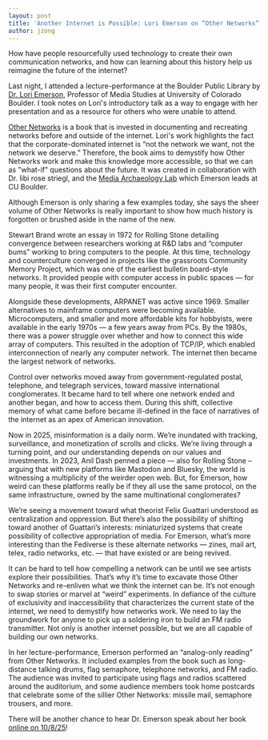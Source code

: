 ```yaml
---
layout: post
title: 'Another Internet is Possible: Lori Emerson on “Other Networks”'
author: jzong
---
```


How have people resourcefully used technology to create their own communication networks, and how can learning about this history help us reimagine the future of the internet?

Last night, I attended a lecture-performance at the Boulder Public Library by [Dr. Lori Emerson](https://loriemerson.net/), Professor of Media Studies at University of Colorado Boulder.
I took notes on Lori's introductory talk as a way to engage with her presentation and as a resource for others who were unable to attend.

[Other Networks](https://loriemerson.net/books/other-networks/) is a book that is invested in documenting and recreating networks before and outside of the internet. Lori's work highlights the fact that the corporate-dominated internet is “not the network we want, not the network we deserve.” Therefore, the book aims to demystify how Other Networks work and make this knowledge more accessible, so that we can as "what-if" questions about the future. It was created in collaboration with Dr. libi rose striegl, and the [Media Archaeology Lab](https://www.mediaarchaeologylab.com/) which Emerson leads at CU Boulder.

Although Emerson is only sharing a few examples today, she says the sheer volume of Other Networks is really important to show how much history is forgotten or brushed aside in the name of the new.

Stewart Brand wrote an essay in 1972 for Rolling Stone detailing convergence between researchers working at R&D labs and “computer bums” working to bring computers to the people. At this time, technology and counterculture converged in projects like the grassroots Community Memory Project, which was one of the earliest bulletin board-style networks. It provided people with computer access in public spaces — for many people, it was their first computer encounter.

Alongside these developments, ARPANET was active since 1969. Smaller alternatives to mainframe computers were becoming available. Microcomputers, and smaller and more affordable kits for hobbyists, were available in the early 1970s — a few years away from PCs. By the 1980s, there was a power struggle over whether and how to connect this wide array of computers. This resulted in the adoption of TCP/IP, which enabled interconnection of nearly any computer network. The internet then became the largest network of networks. 

Control over networks moved away from government-regulated postal, telephone, and telegraph services, toward massive international conglomerates. It became hard to tell where one network ended and another began, and how to access them. During this shift, collective memory of what came before became ill-defined in the face of narratives of the internet as an apex of American innovation.

Now in 2025, misinformation is a daily norm. We’re inundated with tracking, surveillance, and monetization of scrolls and clicks. We’re living through a turning point, and our understanding depends on our values and investments. In 2023, Anil Dash penned a piece — also for Rolling Stone – arguing that with new platforms like Mastodon and Bluesky, the world is witnessing a multiplicity of the weirder open web. But, for Emerson, how weird can these platforms really be if they all use the same protocol, on the same infrastructure, owned by the same multinational conglomerates?

We’re seeing a movement toward what theorist Felix Guattari understood as centralization and oppression. But there’s also the possibility of shifting toward another of Guattari’s interests: miniaturized systems that create possibility of collective appropriation of media. For Emerson, what’s more interesting than the Fediverse is these alternate networks — zines, mail art, telex, radio networks, etc. — that have existed or are being revived.

It can be hard to tell how compelling a network can be until we see artists explore their possibilities. That’s why it’s time to excavate those Other Networks and re-enliven what we think the internet can be. It’s not enough to swap stories or marvel at “weird” experiments. In defiance of the culture of exclusivity and inaccessibility that characterizes the current state of the internet, we need to demystify how networks work. We need to lay the groundwork for anyone to pick up a soldering iron to build an FM radio transmitter. Not only is another internet possible, but we are all capable of building our own networks.

In her lecture-performance, Emerson performed an “analog-only reading” from Other Networks. It included examples from the book such as long-distance talking drums, flag semaphore, telephone networks, and FM radio. The audience was invited to participate using flags and radios scattered around the auditorium, and some audience members took home postcards that celebrate some of the sillier Other Networks: missile mail, semaphore trousers, and more.

There will be another chance to hear Dr. Emerson speak about her book [online on 10/8/25](https://luma.com/4kfjgd6a)!
